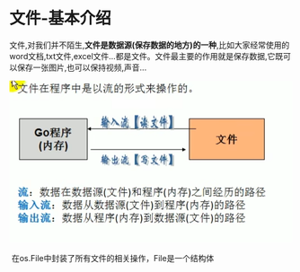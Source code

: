 # 文件-基本介绍

​	文件,对我们并不陌生,**文件是数据源(保存数据的地方)的一种**,比如大家经常使用的word文档,txt文件,excel文件…都是文件。文件最主要的作用就是保存数据,它既可以保存一张图片,也可以保持视频,声音...

![image-20250729093838193](文件的基本操作.assets/image-20250729093838193.png)

​	在os.File中封装了所有文件的相关操作，File是一个结构体